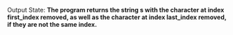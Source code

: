 Output State: **The program returns the string s with the character at index first_index removed, as well as the character at index last_index removed, if they are not the same index.**